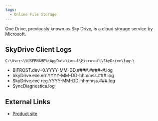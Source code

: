 ```yaml
---
tags:
  - Online File Storage
---
```

One Drive, previously known as Sky Drive, is a cloud storage service by
Microsoft.

## SkyDrive Client Logs

    C:\Users\%USERNAME%\AppData\Local\Microsoft\SkyDrive\logs\

* BIFROST.dev=0.YYYY-MM-DD.####.####-#.log
* SkyDrive.exe.err.YYYY-MM-DD-hhmmss.###.log
* SkyDrive.exe.reg.YYYY-MM-DD-hhmmss.###.log
* SyncDiagnostics.log

## External Links

* [Product site](https://www.microsoft.com/en-us/microsoft-365/onedrive/online-cloud-storage)
